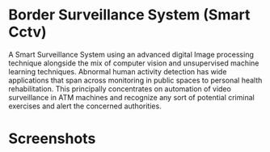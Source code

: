 # Border Surveillance System (Smart Cctv)

A Smart Surveillance System using an advanced digital Image processing technique alongside the mix of computer vision and unsupervised machine learning techniques. 
Abnormal human activity detection has wide applications that span across monitoring in public spaces to personal health rehabilitation. 
This principally concentrates on automation of video surveillance in ATM machines and recognize any sort of potential criminal exercises and alert the concerned authorities. 

# Screenshots
